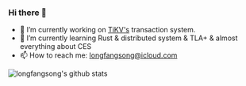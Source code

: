 ### Hi there 👋

<!--
**longfangsong/longfangsong** is a ✨ _special_ ✨ repository because its `README.md` (this file) appears on your GitHub profile.

Here are some ideas to get you started:
-->

- 🔭 I’m currently working on [TiKV's](https://github.com/tikv/tikv/) transaction system.
- 🌱 I’m currently learning Rust & distributed system & TLA+ & almost everything about CES
- 📫 How to reach me: longfangsong@icloud.com
<!-- 👯 I’m looking to collaborate on ...
🤔 I’m looking for help with ...
- 💬 Ask me about ...
- 😄 Pronouns: ...
- ⚡ Fun fact: ...
-->

![longfangsong's github stats](https://github-readme-stats.vercel.app/api?username=longfangsong&show_icons=true&theme=dracula&hide_title=true&count_private=true)
